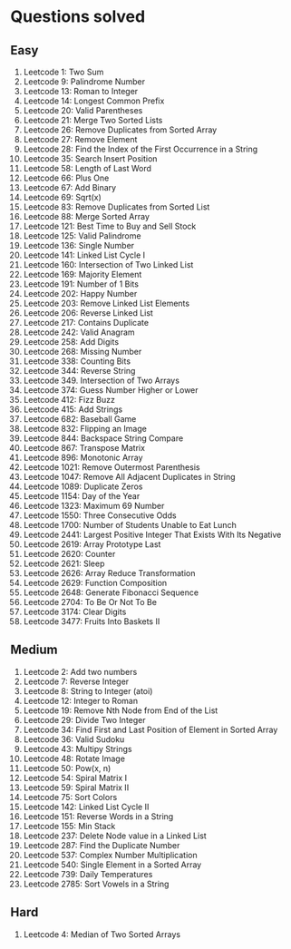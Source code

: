 # Questions solved

## Easy
1. Leetcode 1: Two Sum
2. Leetcode 9: Palindrome Number
3. Leetcode 13: Roman to Integer
4. Leetcode 14: Longest Common Prefix
5. Leetcode 20: Valid Parentheses
6. Leetcode 21: Merge Two Sorted Lists
7. Leetcode 26: Remove Duplicates from Sorted Array
8. Leetcode 27: Remove Element
9. Leetcode 28: Find the Index of the First Occurrence in a String
10. Leetcode 35: Search Insert Position
11. Leetcode 58: Length of Last Word
12. Leetcode 66: Plus One
13. Leetcode 67: Add Binary
14. Leetcode 69: Sqrt(x)
15. Leetcode 83: Remove Duplicates from Sorted List
16. Leetcode 88: Merge Sorted Array
17. Leetcode 121: Best Time to Buy and Sell Stock
18. Leetcode 125: Valid Palindrome
19. Leetcode 136: Single Number
20. Leetcode 141: Linked List Cycle I
21. Leetcode 160: Intersection of Two Linked List
22. Leetcode 169: Majority Element
23. Leetcode 191: Number of 1 Bits
24. Leetcode 202: Happy Number
25. Leetcode 203: Remove Linked List Elements
26. Leetcode 206: Reverse Linked List
27. Leetcode 217: Contains Duplicate
28. Leetcode 242: Valid Anagram
29. Leetcode 258: Add Digits
30. Leetcode 268: Missing Number
31. Leetcode 338: Counting Bits
32. Leetcode 344: Reverse String
33. Leetcode 349. Intersection of Two Arrays
34. Leetcode 374: Guess Number Higher or Lower
35. Leetcode 412: Fizz Buzz
36. Leetcode 415: Add Strings
37. Leetcode 682: Baseball Game
38. Leetcode 832: Flipping an Image
39. Leetcode 844: Backspace String Compare
40. Leetcode 867: Transpose Matrix
41. Leetcode 896: Monotonic Array
42. Leetcode 1021: Remove Outermost Parenthesis
43. Leetcode 1047: Remove All Adjacent Duplicates in String
44. Leetcode 1089: Duplicate Zeros
45. Leetcode 1154: Day of the Year
46. Leetcode 1323: Maximum 69 Number
47. Leetcode 1550: Three Consecutive Odds
48. Leetcode 1700: Number of Students Unable to Eat Lunch
49. Leetcode 2441: Largest Positive Integer That Exists With Its Negative
50. Leetcode 2619: Array Prototype Last
51. Leetcode 2620: Counter
52. Leetcode 2621: Sleep
53. Leetcode 2626: Array Reduce Transformation
54. Leetcode 2629: Function Composition
55. Leetcode 2648: Generate Fibonacci Sequence
56. Leetcode 2704: To Be Or Not To Be
57. Leetcode 3174: Clear Digits
58. Leetcode 3477: Fruits Into Baskets II

## Medium
1. Leetcode 2: Add two numbers
2. Leetcode 7: Reverse Integer
3. Leetcode 8: String to Integer (atoi)
4. Leetcode 12: Integer to Roman
5. Leetcode 19: Remove Nth Node from End of the List
6. Leetcode 29: Divide Two Integer
7. Leetcode 34: Find First and Last Position of Element in Sorted Array
8. Leetcode 36: Valid Sudoku
9. Leetcode 43: Multipy Strings
10. Leetcode 48: Rotate Image
11. Leetcode 50: Pow(x, n)
12. Leetcode 54: Spiral Matrix I
13. Leetcode 59: Spiral Matrix II
14. Leetcode 75: Sort Colors
15. Leetcode 142: Linked List Cycle II
16. Leetcode 151: Reverse Words in a String
17. Leetcode 155: Min Stack
18. Leetcode 237: Delete Node value in a Linked List
19. Leetcode 287: Find the Duplicate Number
20. Leetcode 537: Complex Number Multiplication
21. Leetcode 540: Single Element in a Sorted Array
22. Leetcode 739: Daily Temperatures
23. Leetcode 2785: Sort Vowels in a String

## Hard
1. Leetcode 4: Median of Two Sorted Arrays
